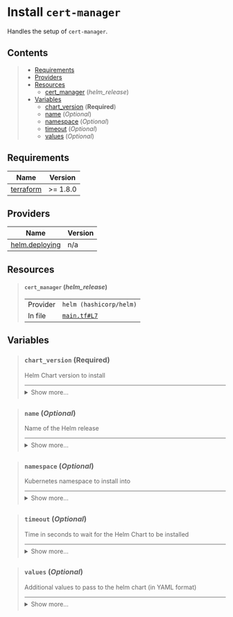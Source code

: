 # Install `cert-manager`

Handles the setup of `cert-manager`.
## Contents

<blockquote>

- [Requirements](#requirements)
- [Providers](#providers)
- [Resources](#resources)
  - [cert_manager](#cert_manager-helm_release) (*helm_release*)
- [Variables](#variables)
  - [chart_version](#chart_version-required) (**Required**)
  - [name](#name-optional) (*Optional*)
  - [namespace](#namespace-optional) (*Optional*)
  - [timeout](#timeout-optional) (*Optional*)
  - [values](#values-optional) (*Optional*)</blockquote>

## Requirements

| Name | Version |
|------|---------|
| <a name="requirement_terraform"></a> [terraform](#requirement\_terraform) | >= 1.8.0 |
## Providers

| Name | Version |
|------|---------|
| <a name="provider_helm.deploying"></a> [helm.deploying](#provider\_helm.deploying) | n/a |


## Resources
<blockquote>

#### `cert_manager` (_helm_release_)

  <table>
    <tr>
      <td>Provider</td>
      <td><code>helm (hashicorp/helm)</code></td>
    </tr>
    <tr>
      <td>In file</td>
      <td><a href="./main.tf#L7"><code>main.tf#L7</code></a></td>
    </tr>
  </table>
</blockquote>

## Variables
<blockquote>

### `chart_version` (**Required**)
Helm Chart version to install

<details style="border-top-color: inherit; border-top-width: 0.1em; border-top-style: solid; padding-top: 0.5em; padding-bottom: 0.5em;">
  <summary>Show more...</summary>

  **Type**:
  ```hcl
  string
  ```
  In file: <a href="./variables.tf#L1"><code>variables.tf#L1</code></a>

</details>
</blockquote>
<blockquote>

### `name` (*Optional*)
Name of the Helm release

<details style="border-top-color: inherit; border-top-width: 0.1em; border-top-style: solid; padding-top: 0.5em; padding-bottom: 0.5em;">
  <summary>Show more...</summary>

  **Type**:
  ```hcl
  string
  ```
  **Default**:
  ```json
  "cert-manager-release"
  ```
  In file: <a href="./variables.tf#L6"><code>variables.tf#L6</code></a>

</details>
</blockquote>
<blockquote>

### `namespace` (*Optional*)
Kubernetes namespace to install into

<details style="border-top-color: inherit; border-top-width: 0.1em; border-top-style: solid; padding-top: 0.5em; padding-bottom: 0.5em;">
  <summary>Show more...</summary>

  **Type**:
  ```hcl
  string
  ```
  **Default**:
  ```json
  "cert-manager"
  ```
  In file: <a href="./variables.tf#L13"><code>variables.tf#L13</code></a>

</details>
</blockquote>
<blockquote>

### `timeout` (*Optional*)
Time in seconds to wait for the Helm Chart to be installed

<details style="border-top-color: inherit; border-top-width: 0.1em; border-top-style: solid; padding-top: 0.5em; padding-bottom: 0.5em;">
  <summary>Show more...</summary>

  **Type**:
  ```hcl
  number
  ```
  **Default**:
  ```json
  120
  ```
  In file: <a href="./variables.tf#L20"><code>variables.tf#L20</code></a>

</details>
</blockquote>
<blockquote>

### `values` (*Optional*)
Additional values to pass to the helm chart (in YAML format)

<details style="border-top-color: inherit; border-top-width: 0.1em; border-top-style: solid; padding-top: 0.5em; padding-bottom: 0.5em;">
  <summary>Show more...</summary>

  **Type**:
  ```hcl
  string
  ```
  **Default**:
  ```json
  ""
  ```
  In file: <a href="./variables.tf#L27"><code>variables.tf#L27</code></a>

</details>
</blockquote>
